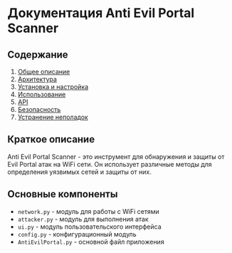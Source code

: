 # Документация Anti Evil Portal Scanner

## Содержание

1. [Общее описание](overview.md)
2. [Архитектура](architecture.md)
3. [Установка и настройка](setup.md)
4. [Использование](usage.md)
5. [API](api.md)
6. [Безопасность](security.md)
7. [Устранение неполадок](troubleshooting.md)

## Краткое описание

Anti Evil Portal Scanner - это инструмент для обнаружения и защиты от Evil Portal атак на WiFi сети. Он использует различные методы для определения уязвимых сетей и защиты от них.

## Основные компоненты

- `network.py` - модуль для работы с WiFi сетями
- `attacker.py` - модуль для выполнения атак
- `ui.py` - модуль пользовательского интерфейса
- `config.py` - конфигурационный модуль
- `AntiEvilPortal.py` - основной файл приложения 